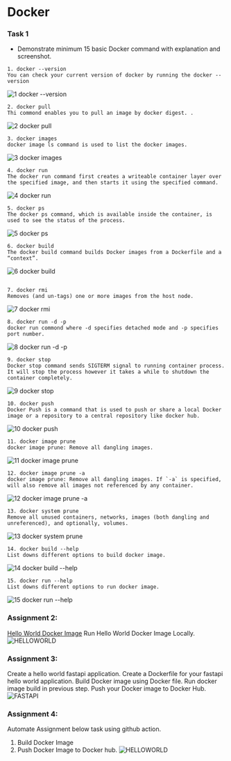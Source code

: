 # Docker

### Task 1
- Demonstrate minimum 15 basic Docker command with explanation and screenshot.
```git
1. docker --version
You can check your current version of docker by running the docker --version 
```
![1  docker --version](https://user-images.githubusercontent.com/94276578/196460157-9def31f1-0a93-4e21-8282-73d0ee7cb5ce.jpg)

```git
2. docker pull
Thi commond enables you to pull an image by docker digest. . 
```
![2  docker pull](https://user-images.githubusercontent.com/94276578/196460509-e0b71c9e-b49e-4347-a0fc-48c11917ad12.jpg)

```git
3. docker images
docker image ls command is used to list the docker images.
```
![3  docker images](https://user-images.githubusercontent.com/94276578/196460610-485628a5-8f58-4f3f-a7c4-a915a45ee22a.jpg)

```git
4. docker run
The docker run command first creates a writeable container layer over the specified image, and then starts it using the specified command.
```
![4  docker run](https://user-images.githubusercontent.com/94276578/196460660-6cb17952-521a-49aa-849a-9b86d0ec802f.jpg)

```git
5. docker ps
The docker ps command, which is available inside the container, is used to see the status of the process.
```
![5  docker ps](https://user-images.githubusercontent.com/94276578/196460743-a64b49a1-587a-4d72-884e-8d4baf6586c1.jpg)

```git
6. docker build
The docker build command builds Docker images from a Dockerfile and a “context”.
```
![6  docker build](https://user-images.githubusercontent.com/94276578/196460838-566f1f12-67e4-4ca6-a396-66383edf9386.jpg)

```git!

7. docker rmi
Removes (and un-tags) one or more images from the host node. 
```
![7  docker rmi](https://user-images.githubusercontent.com/94276578/196460930-233d2ecd-b25f-456d-8295-b7fc2526ccc2.jpg)

```git
8. docker run -d -p
docker run commond where -d specifies detached mode and -p specifies port number.
```
![8  docker run -d -p ](https://user-images.githubusercontent.com/94276578/196461837-7b0dfe8e-5c8a-465b-b862-3d3bb9174d31.jpg)

```git
9. docker stop
Docker stop command sends SIGTERM signal to running container process. It will stop the process however it takes a while to shutdown the container completely.
```
![9  docker stop](https://user-images.githubusercontent.com/94276578/196461903-74dd5dae-e353-49f9-b0fe-67ee6173eda1.jpg)

```git
10. docker push 
Docker Push is a command that is used to push or share a local Docker image or a repository to a central repository like docker hub.
```
![10  docker push](https://user-images.githubusercontent.com/94276578/196461967-99b51ef2-5052-4fa5-b6b4-49e86346a680.jpg)

```git
11. docker image prune
docker image prune: Remove all dangling images.
```
![11  docker image prune](https://user-images.githubusercontent.com/94276578/196462018-d1a9cfa8-eab5-48fc-829f-63d10cb2be52.jpg)

```git
12. docker image prune -a
docker image prune: Remove all dangling images. If `-a` is specified, will also remove all images not referenced by any container.
```
![12  docker image prune -a](https://user-images.githubusercontent.com/94276578/196462099-96cf08b3-8fb4-4dc8-9188-f18f2097845d.jpg)

```git
13. docker system prune
Remove all unused containers, networks, images (both dangling and unreferenced), and optionally, volumes.
```
![13  docker system prune ](https://user-images.githubusercontent.com/94276578/196462182-b89e785d-e910-4537-af89-b7aef2524720.jpg)

```git
14. docker build --help
List downs different options to build docker image.
```
![14  docker build --help](https://user-images.githubusercontent.com/94276578/196462231-df86abf9-55a1-4c8d-9c4a-3148c40a97e0.jpg)

```git
15. docker run --help
List downs different options to run docker image. 
```

![15  docker run --help](https://user-images.githubusercontent.com/94276578/196462282-ebd94140-c139-4e1b-9f97-08badf8002c2.jpg)

### Assignment 2:

[Hello World Docker Image](https://hub.docker.com/_/hello-world)
Run Hello World Docker Image Locally.
![HELLOWORLD](https://user-images.githubusercontent.com/94276578/196463535-52dddba9-5925-43de-b345-3e657442b4b8.jpg)




### Assignment 3:
Create a hello world fastapi application.
Create a Dockerfile for your fastapi hello world application.
Build Docker image using Docker file.
Run docker image build in previous step.
Push your Docker image to Docker Hub.
![FASTAPI](https://user-images.githubusercontent.com/94276578/196470602-3fb387aa-872d-41e0-a299-d1f3469bc794.jpg)



### Assignment 4:
Automate Assignment below task using github action.
1. Build Docker Image 
2. Push Docker Image to Docker hub.
![HELLOWORLD](https://user-images.githubusercontent.com/94276578/196463901-f064daba-2df8-42b0-8f21-ed5d2be31899.jpg)


